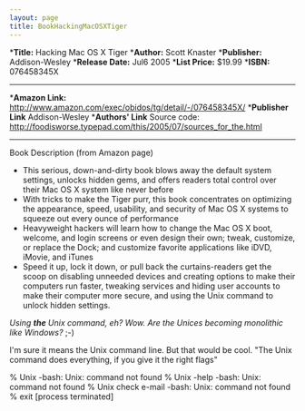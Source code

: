 ```yaml
---
layout: page
title: BookHackingMacOSXTiger
---
```





***Title:**
Hacking Mac OS X Tiger
***Author:**
Scott Knaster
***Publisher:**
Addison-Wesley
***Release Date:**
Jul6 2005
***List Price:**
$19.99
***ISBN:**
076458345X


----

***Amazon Link:**
http://www.amazon.com/exec/obidos/tg/detail/-/076458345X/
***Publisher Link**
Addison-Wesley
***Authors' Link**
Source code:  http://foodisworse.typepad.com/this/2005/07/sources_for_the.html



----

Book Description (from Amazon page)

* This serious, down-and-dirty book blows away the default system settings, unlocks hidden gems, and offers readers total control over their Mac OS X system like never before
* With tricks to make the Tiger purr, this book concentrates on optimizing the appearance, speed, usability, and security of Mac OS X systems to squeeze out every ounce of performance
* Heavyweight hackers will learn how to change the Mac OS X boot, welcome, and login screens or even design their own; tweak, customize, or replace the Dock; and customize favorite applications like iDVD, iMovie, and iTunes
* Speed it up, lock it down, or pull back the curtains-readers get the scoop on disabling unneeded devices and creating options to make their computers run faster, tweaking services and hiding user accounts to make their computer more secure, and using the Unix command to unlock hidden settings.


*Using **the** Unix command, eh? Wow. Are the Unices becoming monolithic like Windows?* ;-)

I'm sure it means the Unix command line. But that would be cool. "The Unix command does everything, if you give it the right flags"

    
% Unix
-bash: Unix: command not found
% Unix -help
-bash: Unix: command not found
% Unix check e-mail
-bash: Unix: command not found
% exit
[process terminated]

